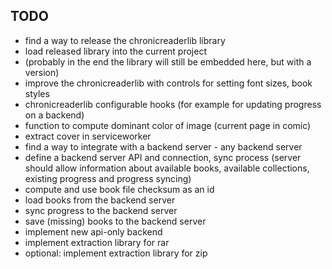## TODO

- find a way to release the chronicreaderlib library
- load released library into the current project
- (probably in the end the library will still be embedded here, but with a version)
- improve the chronicreaderlib with controls for setting font sizes, book styles
- chronicreaderlib configurable hooks (for example for updating progress on a backend)
- function to compute dominant color of image (current page in comic)
- extract cover in serviceworker
- find a way to integrate with a backend server - any backend server
- define a backend server API and connection, sync process (server should allow information about available books, available collections, existing progress and progress syncing)
- compute and use book file checksum as an id
- load books from the backend server
- sync progress to the backend server
- save (missing) books to the backend server
- implement new api-only backend
- implement extraction library for rar
- optional: implement extraction library for zip